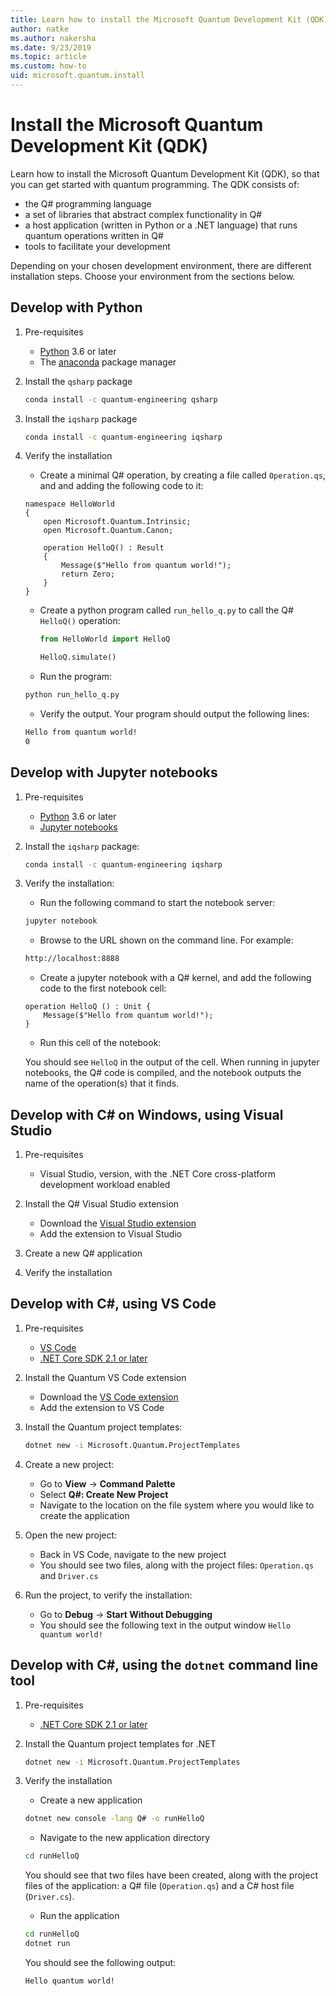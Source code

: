 ```yaml
---
title: Learn how to install the Microsoft Quantum Development Kit (QDK)
author: natke
ms.author: nakersha
ms.date: 9/23/2019
ms.topic: article
ms.custom: how-to
uid: microsoft.quantum.install
---
```


# Install the Microsoft Quantum Development Kit (QDK)

Learn how to install the Microsoft Quantum Development Kit (QDK), so that you can get started with quantum programming. The QDK consists of:

- the Q# programming language
- a set of libraries that abstract complex functionality in Q#
- a host application (written in Python or a .NET language) that runs quantum operations written in Q#
- tools to facilitate your development

Depending on your chosen development environment, there are different installation steps. Choose your environment from the sections below.

## Develop with Python

1. Pre-requisites

    - [Python](https://www.python.org/downloads/) 3.6 or later
    - The [anaconda](https://docs.anaconda.com/anaconda/install/) package manager

1. Install the `qsharp` package

    ```bash
    conda install -c quantum-engineering qsharp
    ```

1. Install the `iqsharp` package

   ```bash
   conda install -c quantum-engineering iqsharp
   ```

1. Verify the installation

    - Create a minimal Q# operation, by creating a file called `Operation.qs`, and and adding the following code to it:

    ```qsharp
    namespace HelloWorld
    {
        open Microsoft.Quantum.Intrinsic;
        open Microsoft.Quantum.Canon;

        operation HelloQ() : Result
        {
            Message($"Hello from quantum world!");
            return Zero;
        }
    }
    ```

    - Create a python program called `run_hello_q.py` to call the Q# `HelloQ()` operation:

      ```python
      from HelloWorld import HelloQ

      HelloQ.simulate()
      ```

    - Run the program:

    ```bash
    python run_hello_q.py
    ```

    - Verify the output. Your program should output the following lines:

    ```bash
    Hello from quantum world!
    0
    ```

## Develop with Jupyter notebooks

1. Pre-requisites

    - [Python](https://www.python.org/downloads/) 3.6 or later
    - [Jupyter notebooks](https://jupyter.readthedocs.io/en/latest/install.html)

1. Install the `iqsharp` package:

    ```bash
    conda install -c quantum-engineering iqsharp
    ```

1. Verify the installation:

    - Run the following command to start the notebook server:

    ```bash
    jupyter notebook
    ```

    - Browse to the URL shown on the command line. For example:

    ```bash
    http://localhost:8888
    ```

    - Create a jupyter notebook with a Q# kernel, and add the following code to the first notebook cell:

    ```qsharp
    operation HelloQ () : Unit {
        Message($"Hello from quantum world!");
    }
    ```

    - Run this cell of the notebook:

    You should see `HelloQ` in the output of the cell. When running in jupyter notebooks, the Q# code is compiled, and the notebook outputs the name of the operation(s) that it finds.

## Develop with C# on Windows, using Visual Studio

1. Pre-requisites

    - Visual Studio, version, with the .NET Core cross-platform development workload enabled

1. Install the Q# Visual Studio extension

    - Download the [Visual Studio extension](https://marketplace.visualstudio.com/items?itemName=quantum.DevKit)
    - Add the extension to Visual Studio

1. Create a new Q# application

1. Verify the installation

## Develop with C#, using VS Code

1. Pre-requisites

   - [VS Code](https://code.visualstudio.com/download)
   - [.NET Core SDK 2.1 or later](https://www.microsoft.com/net/download)

1. Install the Quantum VS Code extension

    - Download the [VS Code extension](https://marketplace.visualstudio.com/items?itemName=quantum.quantum-devkit-vscode)
    - Add the extension to VS Code

1. Install the Quantum project templates:

    ```bash
    dotnet new -i Microsoft.Quantum.ProjectTemplates
    ```

1. Create a new project:

   - Go to **View** -> **Command Palette**
   - Select **Q#: Create New Project**
   - Navigate to the location on the file system where you would like to create the application

1. Open the new project:

   - Back in VS Code, navigate to the new project
   - You should see two files, along with the project files: `Operation.qs` and `Driver.cs`

1. Run the project, to verify the installation:

   - Go to **Debug** -> **Start Without Debugging**
   - You should see the following text in the output window `Hello quantum world!`

## Develop with C#, using the `dotnet` command line tool

1. Pre-requisites

    - [.NET Core SDK 2.1 or later](https://www.microsoft.com/net/download)

1. Install the Quantum project templates for .NET

    ```bash
    dotnet new -i Microsoft.Quantum.ProjectTemplates
    ```

1. Verify the installation

    - Create a new application

    ```bash
    dotnet new console -lang Q# -o runHelloQ
    ```

    - Navigate to the new application directory

    ```bash
    cd runHelloQ
    ```

    You should see that two files have been created, along with the project files of the application: a Q# file (`Operation.qs`) and a C# host file (`Driver.cs`).

    - Run the application

    ```bash
    cd runHelloQ
    dotnet run
    ```

    You should see the following output:

    ```bash
    Hello quantum world!
    ```
